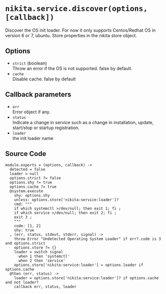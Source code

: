 
# `nikita.service.discover(options, [callback])`

Discover the OS init loader.
For now it only supports Centos/Redhat OS in version 6 or 7, ubuntu.
Store properties in the nikita store object.

## Options

*   `strict` (boolean)   
    Throw an error if the OS is not supported. false by default.   
*   `cache`   
    Disable cache. false by default   

## Callback parameters

*   `err`   
    Error object if any.   
*   `status`   
    Indicate a change in service such as a change in installation, update, 
    start/stop or startup registration.   
*   `loader`   
    the init loader name   

## Source Code

    module.exports = (options, callback) ->
      detected = false
      loader = null
      options.strict ?= false
      options.shy ?= true
      options.cache ?= true
      @system.execute
        shy: options.shy
        unless: options.store['nikita:service:loader']?
        cmd: """
        if which systemctl >/dev/null; then exit 1; fi ;
        if which service >/dev/null; then exit 2; fi ;
        exit 3 ;
        """
        code: [1, 2]
        shy: true
      , (err, status, stdout, stderr, signal) ->
        throw Error "Undetected Operating System Loader" if err?.code is 3 and options.strict
        options.store ?= {}
        loader = switch signal
          when 1 then 'systemctl'
          when 2 then 'service'
        options.store['nikita:service:loader'] = options.loader if options.cache
      @then (err, status) ->
        loader = options.store['nikita:service:loader']? if options.cache and not loader?
        callback err, status, loader
